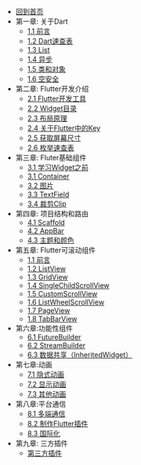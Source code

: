 * [回到首页](/)
* 第一章: 关于Dart
  * [1.1 前言](flutter/dart/dart.md)
  * [1.2 Dart速查表](flutter/dart/dart_dec.md)
  * [1.3 List](flutter/dart/list.md)
  * [1.4 异步](flutter/dart/async.md)
  * [1.5 类和对象](flutter/dart/class.md)
  * [1.6 空安全](flutter/dart/null-safety.md)
* 第二章: Flutter开发介绍
  * [2.1 Flutter开发工具](flutter/preface/flutter.md) 
  * [2.2 Widget目录](flutter/preface/widgets.md)
  * [2.3 布局原理](flutter/preface/layout.md)
  * [2.4 关于Flutter中的Key](flutter/key.md)
  * [2.5 获取屏幕尺寸](flutter/preface/size.md)
  * [2.6 枚举速查表](flutter/preface/enum.md)
* 第三章: Fluter基础组件
  * [3.1 学习Widget之前](flutter/widgets/前言.md)
  * [3.1 Container](flutter/widgets/container.md) 
  * [3.2 图片](flutter/widgets/image.md)
  * [3.3 TextField](flutter/widgets/textfield.md)
  * [3.4 裁剪Clip](flutter/widgets/clip.md)
* 第四章: 项目结构和路由
  * [4.1 Scaffold](flutter/widgets/scaffold.md)
  * [4.2 AppBar](flutter/widgets/appbar.md)
  * [4.3 主题和颜色](flutter/widgets/theme.md)
* 第五章: Flutter可滚动组件
  * [1.1 前言](flutter/scrollview/scroll.md)
  * [1.2 ListView](flutter/scrollview/ListView.md)
  * [1.3 GridView](flutter/scrollview/GridView.md)
  * [1.4 SingleChildScrollView](flutter/scrollview/SingleChildScrollView.md)
  * [1.5 CustomScrollView](flutter/scrollview/CustomScrollView.md)
  * [1.6 ListWheelScrollView](flutter/scrollview/ListWheelScrollView.md)
  * [1.7 PageView](flutter/scrollview/PageView.md)
  * [1.8 TabBarView](flutter/scrollview/TabBarView.md)
* 第六章:功能性组件
  * [6.1 FutureBuilder](flutter/action/futureBuilder.md)
  * [6.2 StreamBuilder](flutter/action/stream.md)
  * [6.3  数据共享（InheritedWidget）](flutter/action/InheritedWidget.md)
* 第七章:动画 
  * [7.1 隐式动画](flutter/animation/animation1.md)
  * [7.2 显示动画](flutter/animation/animation2.md)
  * [7.3 其他动画](flutter/animation/animation3.md)  
* 第八章:平台通信
  * [8.1 多端通信](flutter/package/channel.md)
  * [8.2 制作Flutter插件](flutter/package/package.md)
  * [8.3 国际化](flutter/package/localizations.md)
* 第九章: 三方插件
  * [第三方插件](flutter/thirdparty/thirdpart.md) 